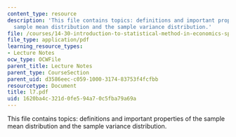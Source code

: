 ```yaml
---
content_type: resource
description: 'This file contains topics: definitions and important properties of the
  sample mean distribution and the sample variance distribution.'
file: /courses/14-30-introduction-to-statistical-method-in-economics-spring-2006/1620ba4c321d0fe594a70c5fba79a69a_l7.pdf
file_type: application/pdf
learning_resource_types:
- Lecture Notes
ocw_type: OCWFile
parent_title: Lecture Notes
parent_type: CourseSection
parent_uid: d3586eec-c059-1000-3174-83753f4fcfbb
resourcetype: Document
title: l7.pdf
uid: 1620ba4c-321d-0fe5-94a7-0c5fba79a69a
---
```

This file contains topics: definitions and important properties of the sample mean distribution and the sample variance distribution.

